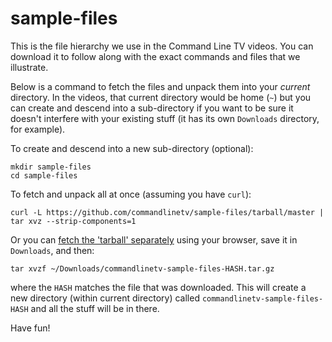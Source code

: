 sample-files
============

This is the file hierarchy we use in the Command Line TV videos. You can
download it to follow along with the exact commands and files that we
illustrate.

Below is a command to fetch the files and unpack them into your *current*
directory. In the videos, that current directory would be home (`~`) but you
can create and descend into a sub-directory if you want to be sure it doesn't
interfere with your existing stuff (it has its own `Downloads` directory, for
example).

To create and descend into a new sub-directory (optional):

    mkdir sample-files
    cd sample-files

To fetch and unpack all at once (assuming you have `curl`):

    curl -L https://github.com/commandlinetv/sample-files/tarball/master | tar xvz --strip-components=1

Or you can
[fetch the 'tarball' separately](https://github.com/commandlinetv/sample-files/tarball/master)
using your browser, save it in `Downloads`, and then:

    tar xvzf ~/Downloads/commandlinetv-sample-files-HASH.tar.gz

where the `HASH` matches the file that was downloaded. This will create a new
directory (within current directory) called `commandlinetv-sample-files-HASH`
and all the stuff will be in there.

Have fun!
